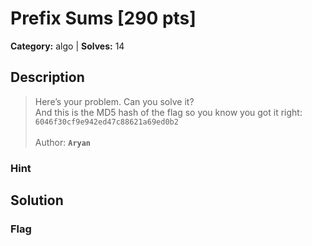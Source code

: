 # Prefix Sums [290 pts]

**Category:** algo
| **Solves:** 14

## Description
>Here’s your problem. Can you solve it?<br>And this is the MD5 hash of the flag so you know you got it right: <br>```6046f30cf9e942ed47c88621a69ed0b2```<br><br>Author: **```Aryan```**

### Hint
 
## Solution

### Flag

